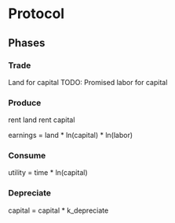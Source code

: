 # Protocol

## Phases

### Trade

Land for capital
TODO: Promised labor for capital

### Produce

rent land
rent capital

earnings = land * ln(capital) * ln(labor)

### Consume

utility = time * ln(capital)

### Depreciate

capital = capital * k_depreciate
